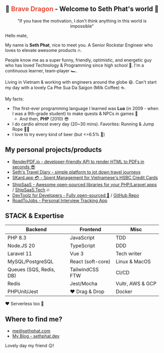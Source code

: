 <h2 align="center">
  🐉 <span style="color:#e74c3c;">Brave Dragon</span> - Welcome to Seth Phat's world 👋
</h1>

<p align="center">"If you have the motivation, I don't think anything in this world is impossible"</p>

Hello mate,

My name is **Seth Phat**, nice to meet you. A Senior Rockstar Engineer who loves to elevate awesome products 🔥.

People know me as a super funny, friendly, optimistic, and energetic guy who has loved Technology & Programming since high school 🥰. I'm a continuous learner, team-player 🏎️.

Living in Vietnam & working with engineers around the globe 😆. Can't start my day with a lovely Ca Phe Sua Da Saigon (Milk Coffee) ☕️.

My facts: 
 - The first-ever programming language I learned was **Lua** (in 2009 - when I was a 9th-grade student) to make quests & NPCs in games 👀
   - And then, **PHP** (2010) 😎
 - I do cardio almost every day (20~30 mins). Favorites: Running & Jump Rope 🏃‍♂️
 - I love to try every kind of beer (but <=6.5% 🥹)

## My personal projects/products

- [RenderPDF.io - developer-friendly API to render HTML to PDFs in seconds 😎](https://renderpdf.io)
- [Seth's Travel Diary - simple platform to jot down travel journeys](https://travelled.sethphat.dev)
- [SKard.app 💳 - Spent Management for Vietnamese's HSBC Credit Cards](https://skard.app)
- [ShipSaaS - Awesome open-sourced libraries for your PHP/Laravel apps](https://github.com/shipsaas) / [ShipSaaS.Tech](https://shipsaas.tech) 🔥
- [DevToolz for Developers - Fully open-sourced 🧧](https://tools.sethphat.dev/) / [GitHub Repo](https://github.com/sethsandaru/devtoolz)
- [RoadToJobs - Personal Interview Tracking App](https://github.com/roadtojobs/roadtojobs)

## STACK & Expertise

| Backend                 	| Frontend        	| Misc          	|
|-------------------------	|-----------------	|---------------	|
| PHP 8.3                 	| JavaScript      	| TDD           	|
| Node.JS 20              	| TypeScript      	| DDD           	|
| Laravel 11              	| Vue 3           	| Tech writer   	|
| MySQL/PostgreSQL        	| React (soft-core) | Linux & MacOS 	|
| Queues (SQS, Redis, DB) 	| TailwindCSS FTW 	| CI/CD         	|
| Redis                   	| Jest/Mocha       	| Vultr, AWS & GCP|
| PHPUnit/Jest            	| ❤️ Drag & Drop   	| Docker        	|

❤️ Serverless too 🚀

## Where to find me?
- [me@sethphat.com](mailto:me@sethphat.com)
- [My Blog - sethphat.dev](https://sethphat.dev/)

Lovely day my friend 😉!
